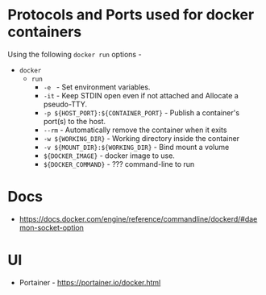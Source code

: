 # Protocols and Ports used for docker containers
Using the following `docker run` options -
* `docker`
    * `run`
        * `-e ` - Set environment variables.
        * `-it` - Keep STDIN open even if not attached and Allocate a pseudo-TTY.
        * `-p ${HOST_PORT}:${CONTAINER_PORT}` - Publish a container's port(s) to the host.
        * `--rm` - Automatically remove the container when it exits
        * `-w ${WORKING_DIR}` -  Working directory inside the container
        * `-v ${MOUNT_DIR}:${WORKING_DIR}` - Bind mount a volume
        * `${DOCKER_IMAGE}` - docker image to use.
        * `${DOCKER_COMMAND}` - ??? command-line to run

# Docs
* https://docs.docker.com/engine/reference/commandline/dockerd/#daemon-socket-option

# UI
* Portainer - https://portainer.io/docker.html
